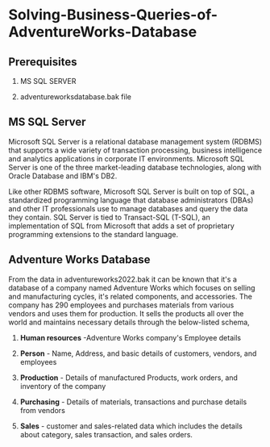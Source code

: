 # Solving-Business-Queries-of-AdventureWorks-Database

## Prerequisites

1. MS SQL SERVER

2. adventureworksdatabase.bak file


## MS SQL Server

Microsoft SQL Server is a relational database management system (RDBMS) that supports a wide variety of transaction processing, business intelligence and analytics applications in corporate IT environments. Microsoft SQL Server is one of the three market-leading database technologies, along with Oracle Database and IBM's DB2.

Like other RDBMS software, Microsoft SQL Server is built on top of SQL, a standardized programming language that database administrators (DBAs) and other IT professionals use to manage databases and query the data they contain. SQL Server is tied to Transact-SQL (T-SQL), an implementation of SQL from Microsoft that adds a set of proprietary programming extensions to the standard language.


## Adventure Works Database

From the data in adventureworks2022.bak it can be known that it's a database of a company named Adventure Works which focuses on selling and manufacturing cycles, it's related components, and accessories. The company has 290 employees and purchases materials from various vendors and uses them for production. It sells the products all over the world and maintains necessary details through the below-listed schema,

1. **Human resources** -Adventure Works company's Employee details 

2. **Person** - Name, Address, and basic details of customers, vendors, and employees

3. **Production** - Details of manufactured Products, work orders, and inventory of the company 

4. **Purchasing** - Details of materials, transactions and purchase details from vendors 

5. **Sales** - customer and sales-related data which includes the details about category, sales transaction, and sales orders.
